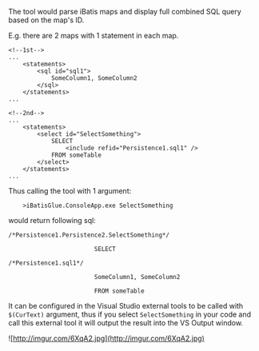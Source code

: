 The tool would parse iBatis maps and display full combined SQL query based on the map's ID.

E.g. there are 2 maps with 1 statement in each map.
```
<!--1st-->
...
	<statements>
		<sql id="sql1">
			SomeColumn1, SomeColumn2
		</sql>
	</statements>
...

<!--2nd-->
...
	<statements>
		<select id="SelectSomething">
			SELECT 
				<include refid="Persistence1.sql1" /> 
			FROM someTable
		</select>
	</statements>
...
```
Thus calling the tool with 1 argument:
```
	>iBatisGlue.ConsoleApp.exe SelectSomething
```
would return following sql:
```
/*Persistence1.Persistence2.SelectSomething*/

                        SELECT

/*Persistence1.sql1*/

                        SomeColumn1, SomeColumn2

                        FROM someTable
```
It can be configured in the Visual Studio external tools to be called with `$(CurText)` argument, thus if you select `SelectSomething` in your code and call this external tool it will output the result into the VS Output window.

![http://imgur.com/6XqA2.jpg](http://imgur.com/6XqA2.jpg)